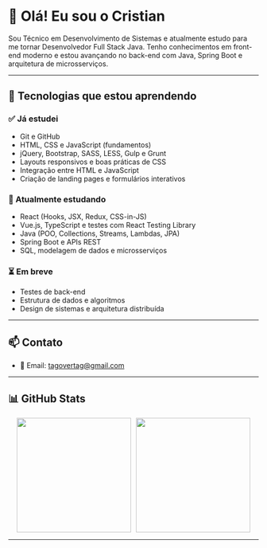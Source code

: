 
# 👋 Olá! Eu sou o Cristian

Sou Técnico em Desenvolvimento de Sistemas e atualmente estudo para me tornar Desenvolvedor Full Stack Java. Tenho conhecimentos em front-end moderno e estou avançando no back-end com Java, Spring Boot e arquitetura de microsserviços.

---

## 🧠 Tecnologias que estou aprendendo

### ✅ Já estudei
- Git e GitHub
- HTML, CSS e JavaScript (fundamentos)
- jQuery, Bootstrap, SASS, LESS, Gulp e Grunt
- Layouts responsivos e boas práticas de CSS
- Integração entre HTML e JavaScript
- Criação de landing pages e formulários interativos

### 🔄 Atualmente estudando
- React (Hooks, JSX, Redux, CSS-in-JS)
- Vue.js, TypeScript e testes com React Testing Library
- Java (POO, Collections, Streams, Lambdas, JPA)
- Spring Boot e APIs REST
- SQL, modelagem de dados e microsserviços

### ⏳ Em breve
- Testes de back-end
- Estrutura de dados e algoritmos
- Design de sistemas e arquitetura distribuída

---

## 📫 Contato

- 📧 Email: tagovertag@gmail.com

---

## 📊 GitHub Stats



<div align="center">
  <div style="display: flex; justify-content: center; align-items: center; gap: 10px; flex-wrap: nowrap;">
    <img style="height: 230px;" src="https://github-readme-stats.vercel.app/api?username=tagovertag&show_icons=true&theme=dracula" />
    <img style="height: 230px;" src="https://github-readme-stats.vercel.app/api/top-langs/?username=tagovertag&layout=compact&theme=dracula&card_width=396" />
  </div>
</div>

---
<!--
## 🐍 Snake Animation 

![Snake animation](https://github.com/tagovertag/tagovertag/blob/output/github-contribution-grid-snake.svg)
-->
